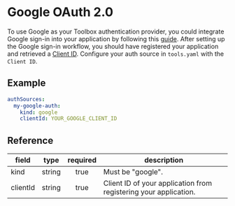 # Google OAuth 2.0

To use Google as your Toolbox authentication provider, you could integrate
Google sign-in into your application by following this
[guide](https://developers.google.com/identity/sign-in/web/sign-in). After
setting up the Google sign-in workflow, you should have registered your
application and retrieved a [Client
ID](https://developers.google.com/identity/sign-in/web/sign-in#create_authorization_credentials).
Configure your auth source in `tools.yaml` with the `Client ID`.

## Example

```yaml
authSources:
  my-google-auth:
    kind: google
    clientId: YOUR_GOOGLE_CLIENT_ID
```

## Reference

| **field** | **type** | **required** | **description**                                                              |
|-----------|:--------:|:------------:|------------------------------------------------------------------------------|
| kind      |  string  |     true     | Must be "google".                                                  |
| clientId  |  string  |     true     | Client ID of your application from registering your application.   |

